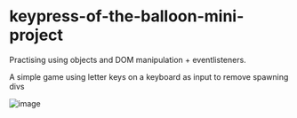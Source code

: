 # keypress-of-the-balloon-mini-project
Practising using objects and DOM manipulation + eventlisteners. 

A simple game using letter keys on a keyboard as input to remove spawning divs


![image](https://github.com/JohnB08/keypress-of-the-balloon-mini-project/assets/142892183/e2cdf1d7-ca36-482c-9aac-604bfdc25071)

